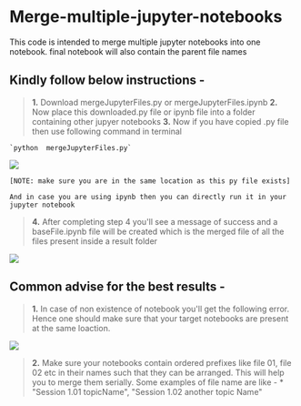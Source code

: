# Merge-multiple-jupyter-notebooks
This code is intended to merge multiple jupyter notebooks into one notebook. final notebook will also contain the parent file names

## Kindly follow below instructions -
>**1.** Download mergeJupyterFiles.py or mergeJupyterFiles.ipynb
>**2.** Now place this downloaded.py file or ipynb file into a folder containing other jupyer notebooks
>**3.** Now if you have copied .py file then use following command in terminal

	`python  mergeJupyterFiles.py`

<img src="https://raw.githubusercontent.com/c17hawke/Merge-multiple-jupyter-notebooks/master/screeenshots/command.png">
	
	[NOTE: make sure you are in the same location as this py file exists]
	
	And in case you are using ipynb then you can directly run it in your jupyter notebook

>**4.** After completing step 4 you'll see a message of success and a baseFile.ipynb file will be created which is the merged file of all the files present inside a result folder 

<img src="https://raw.githubusercontent.com/c17hawke/Merge-multiple-jupyter-notebooks/master/screeenshots/mergedNotebook.png">

## Common advise for the best results -
>**1.** In case of non existence of notebook you'll get the following error. Hence one should make sure that your target notebooks are present at the same loaction. 

<img src="https://raw.githubusercontent.com/c17hawke/Merge-multiple-jupyter-notebooks/master/screeenshots/error.png">

>**2.** Make sure your notebooks contain ordered prefixes like file 01, file 02 etc in their names such that they can be arranged. This will help you to merge them serially. Some examples of file name are like -
	* "Session 1.01 topicName", "Session 1.02 another topic Name"

